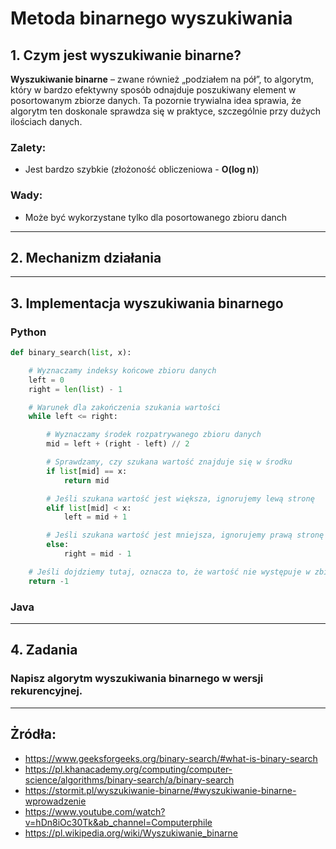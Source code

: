 # Metoda binarnego wyszukiwania
## 1. Czym jest wyszukiwanie binarne?
**Wyszukiwanie binarne** – zwane również „podziałem na pół”, to algorytm, który w bardzo efektywny sposób odnajduje poszukiwany element w posortowanym zbiorze danych. Ta pozornie trywialna idea sprawia, że algorytm ten doskonale sprawdza się w praktyce, szczególnie przy dużych ilościach danych.
   
### **Zalety**:
- Jest bardzo szybkie (złożoność obliczeniowa - **O(log n)**)
  
### **Wady**:
- Może być wykorzystane tylko dla posortowanego zbioru danch

---

## 2. Mechanizm działania

---

## 3. Implementacja wyszukiwania binarnego
### Python

```python
def binary_search(list, x):

    # Wyznaczamy indeksy końcowe zbioru danych
    left = 0
    right = len(list) - 1

    # Warunek dla zakończenia szukania wartości
    while left <= right:

        # Wyznaczamy środek rozpatrywanego zbioru danych
        mid = left + (right - left) // 2

        # Sprawdzamy, czy szukana wartość znajduje się w środku
        if list[mid] == x:
            return mid

        # Jeśli szukana wartość jest większa, ignorujemy lewą stronę
        elif list[mid] < x:
            left = mid + 1

        # Jeśli szukana wartość jest mniejsza, ignorujemy prawą stronę
        else:
            right = mid - 1

    # Jeśli dojdziemy tutaj, oznacza to, że wartość nie występuje w zbiorze danych
    return -1
```

### Java

---

## 4. Zadania ##
### Napisz algorytm wyszukiwania binarnego w wersji rekurencyjnej.

---

## Żródła:
- https://www.geeksforgeeks.org/binary-search/#what-is-binary-search
- https://pl.khanacademy.org/computing/computer-science/algorithms/binary-search/a/binary-search
- https://stormit.pl/wyszukiwanie-binarne/#wyszukiwanie-binarne-wprowadzenie
- https://www.youtube.com/watch?v=hDn8iOc30Tk&ab_channel=Computerphile
- https://pl.wikipedia.org/wiki/Wyszukiwanie_binarne
